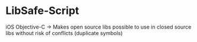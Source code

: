 # LibSafe-Script
iOS Objective-C -> Makes open source libs possible to use in closed source libs without risk of conflicts (duplicate symbols)
